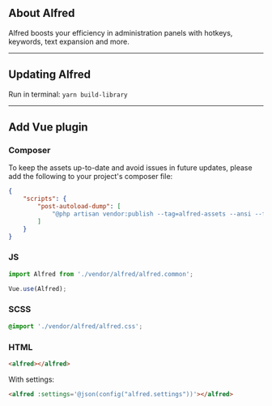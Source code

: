 ## About Alfred

Alfred boosts your efficiency in administration panels with hotkeys, keywords, text expansion and more.

---

## Updating Alfred

Run in terminal: `yarn build-library`

---

## Add Vue plugin

### Composer

To keep the assets up-to-date and avoid issues in future updates, please add the following to your project's composer file:
```json
{
    "scripts": {
        "post-autoload-dump": [
            "@php artisan vendor:publish --tag=alfred-assets --ansi --force"
        ]
    }
}
```

### JS

```js
import Alfred from './vendor/alfred/alfred.common';

Vue.use(Alfred);
```

### SCSS

```scss
@import './vendor/alfred/alfred.css';
```

### HTML

```html
<alfred></alfred>
```

With settings:
```html
<alfred :settings='@json(config("alfred.settings"))'></alfred>
```
